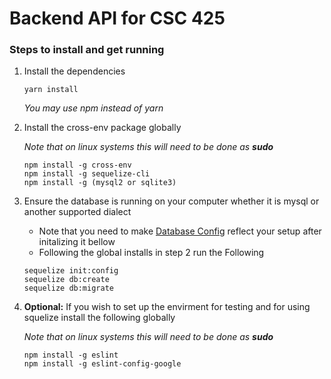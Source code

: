 # Backend API for CSC 425

### Steps to install and get running
1. Install the dependencies

   ```
   yarn install
   ```
   *You may use npm instead of yarn*

2. Install the cross-env package globally

   *Note that on linux systems this will need to be done as __sudo__*
   ```
   npm install -g cross-env
   npm install -g sequelize-cli
   npm install -g (mysql2 or sqlite3)
   ```

3. Ensure the database is running on your computer whether it is mysql or
another supported dialect
   + Note that you need to make [Database Config](./config/database-config.json)
   reflect your setup after initalizing it bellow
   + Following the global installs in step 2 run the Following
   ```
   sequelize init:config
   sequelize db:create
   sequelize db:migrate
   ```

4. **Optional:** If you wish to set up the envirment for testing and for using
squelize install the following globally

    *Note that on linux systems this will need to be done as __sudo__*

     ```
     npm install -g eslint
     npm install -g eslint-config-google
     ```
